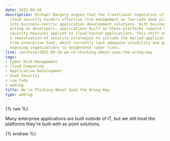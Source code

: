 ```yaml
---
date: 2022-09-26
description: Michael Bargury argues that the traditional separation of SaaS and public
  cloud security hinders effective risk management as low-code SaaS platforms evolve
  into business-centric application development solutions. With business users increasingly
  acting as developers, applications built on these platforms require the same rigorous
  security measures applied to cloud-hosted applications. This shift necessitates
  a reevaluation of security strategies to include the myriad applications stemming
  from enterprise SaaS, which currently lack adequate visibility and governance, thus
  exposing organizations to heightened cyber risks.
link: /archive/2022-09-26-we-re-thinking-about-saas-the-wrong-way
tags:
- Cyber Risk Management
- Cloud Computing
- Application Development
- SaaS Security
- Low Code
- weblog
title: We're Thinking About SaaS the Wrong Way
type: weblog
---
```

{% raw %}

Many enterprise applications are built outside of IT, but we still treat the platforms they're built with as point solutions.

{% endraw %}
